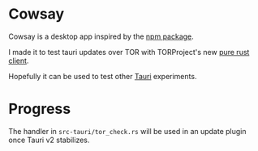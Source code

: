 # Cowsay

Cowsay is a desktop app inspired by the [npm package](https://www.npmjs.com/package/cowsay).

I made it to test tauri updates over TOR with TORProject's new [pure rust client](https://gitlab.torproject.org/tpo/core/arti).

Hopefully it can be used to test other [Tauri](tauri.app) experiments.

# Progress

The handler in `src-tauri/tor_check.rs` will be used in an update plugin once Tauri v2 stabilizes.
